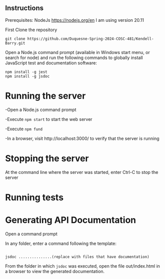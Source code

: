 ## Instructions

Prerequisites:
NodeJs https://nodejs.org/en I am using version 20.11

First Clone the repository

```git clone https://github.com/Duquesne-Spring-2024-COSC-481/Kendell-Barry.git```


Open a Node.js command prompt (available in Windows start menu, or search for node) and run the following commands
to globally install JavaScript test and documentation software:

```
npm install -g jest
npm install -g jsdoc
```

# Running the server

-Open a Node.js command prompt

-Execute `npm start` to start the web server

-Execute `npm fund` 

-In a browser, visit http://localhost:3000/ to verify that the server is running

# Stopping the server

At the command line where the server was started, enter Ctrl-C to stop the server

# Running tests

# Generating API Documentation 

Open a command prompt

In any folder, enter a command following the template:

``` jsdoc <path_to_file_1>.js <path_to_file_2>.js ...

jsdoc ...............(replace with files that have documentation)
```

From the folder in which `jsdoc` was executed, open the file out/index.html in a browser to view the generated documentation.
